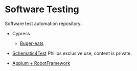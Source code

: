 # Software Testing

Software test automation repository..

- Cypress
  - [Buger-eats](https://github.com/jeffmonteiroo/buger-eats-cypress-discovery)

- [Schematic4Test](https://github.com/jeffmonteiroo/Schematic4test) Philips exclusive use, content is private.

- [Appium + RobotFramework](https://github.com/jeffmonteiroo/Software-Testing-/tree/master/Teste%20Automation/QaNinja/Appium%20com%20Robot%20para%20Android%20Apps/TWP)
